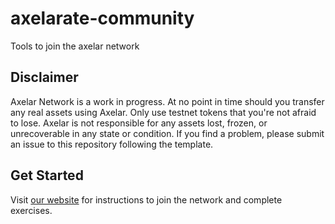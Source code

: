 # axelarate-community
Tools to join the axelar network

## Disclaimer
Axelar Network is a work in progress. At no point in time should you transfer any real assets using Axelar. Only use testnet tokens that you're not afraid to lose. Axelar is not responsible for any assets lost, frozen, or unrecoverable in any state or condition. If you find a problem, please submit an issue to this repository following the template.

## Get Started
Visit [our website](https://axelardocs.vercel.app/) for instructions to join the network and complete exercises.
